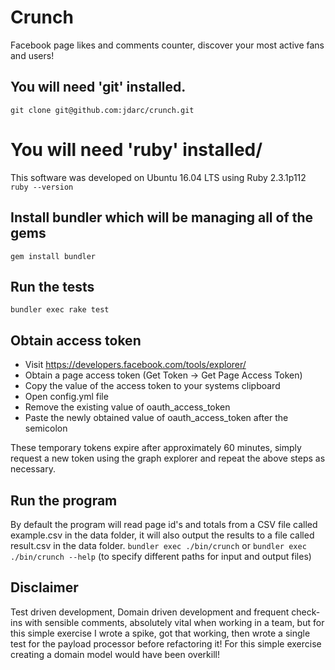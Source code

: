 
# Crunch
Facebook page likes and comments counter, discover your most active fans and users!
##	You will need 'git' installed.
`git clone git@github.com:jdarc/crunch.git`
# You will need 'ruby' installed/
This software was developed on Ubuntu 16.04 LTS using Ruby 2.3.1p112
`ruby --version`
## Install bundler which will be managing all of the gems
`gem install bundler`
## Run the tests
`bundler exec rake test`
## Obtain access token
* Visit https://developers.facebook.com/tools/explorer/
* Obtain a page access token (Get Token -> Get Page Access Token)
* Copy the value of the access token to your systems clipboard
* Open config.yml file
* Remove the existing value of oauth_access_token
* Paste the newly obtained value of oauth_access_token after the semicolon

These temporary tokens expire after approximately 60 minutes, simply request a new token using the graph explorer and repeat the above steps as necessary.
## Run the program
By default the program will read page id's and totals from a CSV file called example.csv in the data folder, it will also output the results to a file called result.csv in the data folder.
`bundler exec ./bin/crunch`
or
`bundler exec ./bin/crunch --help` (to specify different paths for input and output files)
## Disclaimer
Test driven development, Domain driven development and frequent check-ins with sensible comments, absolutely vital when working in a team, but for this simple exercise I wrote a spike, got that working, then wrote a single test for the payload processor before refactoring it! For this simple exercise creating a domain model would have been overkill!
